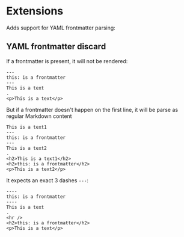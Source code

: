 # Extensions

Adds support for YAML frontmatter parsing:

## YAML frontmatter discard
 
If a frontmatter is present, it will not be rendered:

```````````````````````````````` example
---
this: is a frontmatter
---
This is a text
.
<p>This is a text</p>
````````````````````````````````
 
But if a frontmatter doesn't happen on the first line, it will be parse as regular Markdown content

```````````````````````````````` example
This is a text1
---
this: is a frontmatter
---
This is a text2
.
<h2>This is a text1</h2>
<h2>this: is a frontmatter</h2>
<p>This is a text2</p>
````````````````````````````````

It expects an exact 3 dashes `---`:

```````````````````````````````` example
----
this: is a frontmatter
----
This is a text
.
<hr />
<h2>this: is a frontmatter</h2>
<p>This is a text</p>
````````````````````````````````

